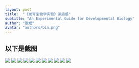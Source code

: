 ```yaml
---
layout: post
title:  "《发育生物学实验》读后感"
subtitle: "An Experimental Guide for Developmental Biology"
author: "张斌"
avatar: "authors/bin.png"
---
```


## 以下是截图

![](./content/images/an-experimental-guide-for-developmental-biology/IMG_5174.jpg)
![](./content/images/an-experimental-guide-for-developmental-biology/IMG_5175.jpg)
![](./content/images/an-experimental-guide-for-developmental-biology/IMG_5177.jpg)
![](./content/images/an-experimental-guide-for-developmental-biology/IMG_5179.jpg)
![](./content/images/an-experimental-guide-for-developmental-biology/IMG_5180.jpg)
![](./content/images/an-experimental-guide-for-developmental-biology/IMG_5181.jpg)
![](./content/images/an-experimental-guide-for-developmental-biology/IMG_5182.jpg)
![](./content/images/an-experimental-guide-for-developmental-biology/IMG_5183.jpg)
![](./content/images/an-experimental-guide-for-developmental-biology/IMG_5184.jpg)
![](./content/images/an-experimental-guide-for-developmental-biology/IMG_5185.jpg)
![](./content/images/an-experimental-guide-for-developmental-biology/IMG_5187.jpg)

